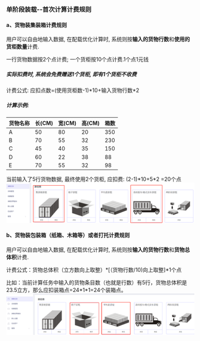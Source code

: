 ### 单阶段装载--首次计算计费规则

#### **a、货物装集装箱计费规则**

用户可以自由地输入数据, 在配载优化计算时, 系统则按**输入的货物行数**和**使用的货柜数量**计费.

一行货物数据按2个点计费; 一个货柜按10个点计费.1个点1元钱

##### 实际扣费时, 系统会**免费**赠送1个货柜, **即有1个货柜不收费**

计费公式: 应扣点数=\(使用货柜数-1\)\*10+输入货物行数\*2

##### 计算示例:

| 货物名称 | 长\(CM\) | 宽\(CM\) | 高\(CM\) | 箱数 |
| :--- | :--- | :--- | :--- | :--- |
| A | 50 | 80 | 20 | 350 |
| B | 70 | 55 | 32 | 230 |
| C | 45 | 40 | 35 | 150 |
| D | 60 | 22 | 38 | 88 |
| E | 70 | 55 | 32 | 98 |

当前输入了5行货物数据, 最终使用2个货柜, 应扣费: \(2-1\)\*10+5\*2 =20个点![](/assets/微信截图_20200318091553.png)

#### b、货物装包装箱（纸箱、木箱等）或者打托计费规则

用户可以自由地输入数据, 在配载优化计算时, 系统则按**输入的货物行数**和**货物总体积**计费.

计费公式：货物总体积（立方数向上取整）\*\[（货物行数/10\)向上取整\]\*1个点

比如：当前计算任务中输入的货物条目数（也就是行数）有5行，货物总体积是23.5立方，那么应扣装箱点=24\*1\*1=24个装箱点。![](/assets/微信截图_20200318094730.png)

